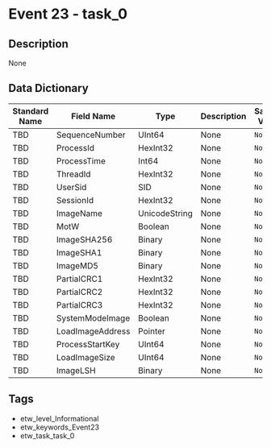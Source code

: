 # Event 23 - task_0

## Description
None

## Data Dictionary
|Standard Name|Field Name|Type|Description|Sample Value|
|---|---|---|---|---|
|TBD|SequenceNumber|UInt64|None|`None`|
|TBD|ProcessId|HexInt32|None|`None`|
|TBD|ProcessTime|Int64|None|`None`|
|TBD|ThreadId|HexInt32|None|`None`|
|TBD|UserSid|SID|None|`None`|
|TBD|SessionId|HexInt32|None|`None`|
|TBD|ImageName|UnicodeString|None|`None`|
|TBD|MotW|Boolean|None|`None`|
|TBD|ImageSHA256|Binary|None|`None`|
|TBD|ImageSHA1|Binary|None|`None`|
|TBD|ImageMD5|Binary|None|`None`|
|TBD|PartialCRC1|HexInt32|None|`None`|
|TBD|PartialCRC2|HexInt32|None|`None`|
|TBD|PartialCRC3|HexInt32|None|`None`|
|TBD|SystemModeImage|Boolean|None|`None`|
|TBD|LoadImageAddress|Pointer|None|`None`|
|TBD|ProcessStartKey|UInt64|None|`None`|
|TBD|LoadImageSize|UInt64|None|`None`|
|TBD|ImageLSH|Binary|None|`None`|

## Tags
* etw_level_Informational
* etw_keywords_Event23
* etw_task_task_0